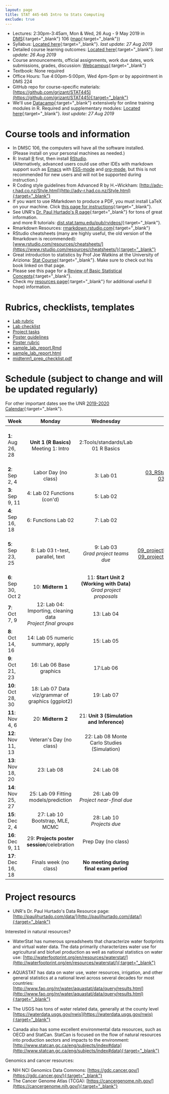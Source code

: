 ```yaml
---
layout: page
title: STAT 445-645 Intro to Stats Computing
exclude: true
---
```


- Lectures: 2:30pm-3:45am, Mon & Wed, 26 Aug - 9 May 2019 in [DMS](http://www.unr.edu/around-campus/facilities/davidson){:target="_blank"} 106 ([map](https://www.google.com/maps/place/Davidson+Mathematics+%26+Science+Center,+Reno,+NV+89557){:target="_blank"})
- Syllabus: [Located here](https://github.com/grizant/STAT445/blob/master/syllabus/tex/STAT445-645-Intro-to-Stats-Computing-syllabus.pdf){:target="_blank"}. _last update: 27 Aug 2019_
- Detailed course learning outcomes: [Located here](https://github.com/grizant/STAT445/blob/master/course_outcomes/tex/STAT445-645-Intro-to-Stats-Computing-course_outcomes.pdf){:target="_blank"}. _last update: 26 Aug 2019_
- Course announcements, official assignments, work due dates, work submissions, grades, discussion: [Webcampus](http://tlt.unr.edu/materials/login-canvas.html){:target="_blank"}
- Textbook: None required
- Office Hours: Tue 4:00pm-5:00pm, Wed 4pm-5pm or by appointment in DMS 224
- GitHub repo for course-specific materials: [https://github.com/grizant/STAT445](https://github.com/grizant/STAT445){:target="_blank"}
- We'll use [Datacamp](https://www.datacamp.com/){:target="_blank"} extensively for online training modules in R. Required and supplementary modules: [Located here](https://github.com/grizant/STAT445/blob/master/DataCamp/tex/STAT445-645-Intro-to-Stats-Computing-DataCampModules.pdf){:target="_blank"}. _last update: 27 Aug 2019_


# Course tools and information
- In DMSC 106, the computers will have all the software installed.<br/>(Please install on your personal machines as needed.)
- R: Install [R](http://www.r-project.org/) first, then install [RStudio](http://www.rstudio.com/).<br/>(Alternatively, advanced users could use other IDEs with markdown support such as [Emacs](https://www.gnu.org/software/emacs/) with [ESS-mode](https://ess.r-project.org/) and [org-mode](https://orgmode.org/), but this is not recommended for new users and will not be supported during instruction.)
- R Coding style guidelines from Advanced R by H.~Wickham: [http://adv-r.had.co.nz/Style.html](http://adv-r.had.co.nz/Style.html){:target="_blank"}
- If you want to use RMarkdown to produce a PDF, you must install LaTeX on your machine. Click [this page for instructions](http://www.pauljhurtado.com/latex/){:target="_blank"}.
- See UNR's [Dr. Paul Hurtado's R page](http://www.pauljhurtado.com/R/){:target="_blank"} for tons of great information. <br/> and more R tutorials: [dist.stat.tamu.edu/pub/rvideos/](http://dist.stat.tamu.edu/pub/rvideos/){:target="_blank"}.
- Rmarkdown Resources: [rmarkdown.rstudio.com](http://rmarkdown.rstudio.com){:target="_blank"}
- RStudio cheatsheets (many are highly useful, the old version of the Rmarkdown is recommended): [www.rstudio.com/resources/cheatsheets/](https://www.rstudio.com/resources/cheatsheets/){:target="_blank"}
- Great introduction to statistics by Prof Joe Watkins at the University of Ariziona: [Stat Course](http://math.arizona.edu/~jwatkins/math363s17.htm){:target="_blank"}. Make sure to check out his book linked on that page.
- Please see this page for a [Review of Basic Statistical Concepts](https://onlinecourses.science.psu.edu/statprogram/review_of_basic_statistics){:target="_blank"}.
- Check my [resources page](/resources/){:target="_blank"} for additional useful (I hope) information.

# Rubrics, checklists, templates

- [Lab rubric](https://github.com/grizant/STAT445/blob/master/rubrics/lab_rubric.pdf)
- [Lab checklist](https://github.com/grizant/STAT445/blob/master/checklists/lab_checklist.pdf)
- [Project  tasks](https://github.com/grizant/STAT445/blob/master/project/Intro-to-Stats-Comp_project_organization.pdf)
- [Poster guidelines](https://github.com/grizant/STAT445/blob/master/project/poster_guidelines.pdf)
- [Poster rubric](https://github.com/grizant/STAT445/blob/master/project/poster_rubric.pdf)
- [sample_lab_report.Rmd](https://github.com/grizant/STAT445/blob/master/labs/sample_lab_report.Rmd)
- [sample_lab_report.html](sample_lab_report.html)
- [midterm1_prep_checklist.pdf](https://github.com/grizant/STAT445/blob/master/checklists/midterm1_prep_checklist.pdf)

# Schedule (subject to change and will be updated regularly)
For other important dates see the UNR [2019-2020 Calendar](https://www.unr.edu/academic-central/academic-resources/academic-calendar#2019-2020){:target="_blank"}.

| Week | Monday | Wednesday| Notes & materials |
|---|:---:|:---:|---:|
| **1**: Aug 26, 28 | **Unit 1 (R Basics)** Meeting 1: Intro<br/> | 2:Tools/standards/Lab 01 R Basics| [01_intro.Rmd](https://github.com/grizant/STAT445/blob/master/meeting_agendas/01_intro.Rmd){:target="_blank"}<br/>[01_intro.html](01_intro.html){:target="_blank"}<br/>[02_assignments_Rmd_lab01.Rmd](https://github.com/grizant/STAT445/blob/master/meeting_agendas/02_assignments_Rmd_lab01.Rmd){:target="_blank"}<br/>[02_assignments_Rmd_lab01.html](02_assignments_Rmd_lab01.html){:target="_blank"}<br/>[lab_01_rbasics.Rmd](https://github.com/grizant/STAT445/blob/master/labs/lab_01_rbasics.Rmd){:target="_blank"}<br/>[lab_01_rbasics.html](lab_01_rbasics.html){:target="_blank"}|
| **2**: Sep 2, 4 | Labor Day (no class) |  3: Lab 01|[03_RStudio_projects_AKnudson.Rmd.Rmd](https://github.com/grizant/STAT445/blob/master/meeting_agendas/03_RStudio_projects_AKnudson.Rmd){:target="_blank"}<br/>[03_RStudio_projects_AKnudson.html](03_RStudio_projects_AKnudson.html){:target="_blank"} |
| **3**: Sep 9, 11 | 4: Lab 02 Functions (con'd) |5: Lab 02 | [lab_02_functions.Rmd](https://github.com/grizant/STAT445/blob/master/labs/lab_02_functions.Rmd){:target="_blank"}<br/>[lab_02_functions.html](lab_02_functions.html){:target="_blank"}|
| **4**: Sep 16, 18 | 6: Functions Lab 02   | 7: Lab 02 | [06_functions_lab02.Rmd](https://github.com/grizant/STAT445/blob/master/meeting_agendas/06_functions_lab02.Rmd){:target="_blank"}<br/>[06_functions_lab02.html](06_functions_lab02.html){:target="_blank"}<br/>[07_projects_lab02.Rmd](https://github.com/grizant/STAT445/blob/master/meeting_agendas/07_projects_lab02.Rmd){:target="_blank"}<br/>[07_projects_lab02.html](07_projects_lab02.html){:target="_blank"}|
| **5**: Sep 23, 25 | 8: Lab 03 t-test, parallel, text | 9: Lab 03<br/>*Grad project teams due* | [08_ttests_text_parallel.Rmd](https://github.com/grizant/STAT445/blob/master/meeting_agendas/08_ttests_text_parallel.Rmd){:target="_blank"}<br/>[08_ttests_text_parallel.html](08_ttests_text_parallel.html){:target="_blank"}<br/>[09_projectIdeas_midterm1advice_lab03.Rmd](https://github.com/grizant/STAT445/blob/master/meeting_agendas/09_projectIdeas_midterm1advice_lab03.Rmd){:target="_blank"}<br/>[09_projectIdeas_midterm1advice_lab03.html](09_projectIdeas_midterm1advice_lab03.html){:target="_blank"}<br/>[lab_03_ttest_text_parallel.Rmd](https://github.com/grizant/STAT445/blob/master/labs/lab_03_ttest_text_parallel.Rmd){:target="_blank"}<br/>[lab_03_ttest_text_parallel.html](lab_03_ttest_text_parallel.html){:target="_blank"}|
| **6**: Sep 30, Oct 2 | 10: **Midterm 1**|  11: **Start Unit 2<br/>(Working with Data)**<br/>*Grad project proposals* ||
| **7**: Oct 7, 9 | 12: Lab 04: Importing, cleaning data<br/>*Project final groups*| 13: Lab 04 ||
| **8**: Oct 14, 16 | 14: Lab 05 numeric summary, apply| 15: Lab 05| |
| **9**: Oct 21, 23 | 16: Lab 06 Base graphics|  17:Lab 06| |
| **10**: Oct 28, 30 | 18: Lab 07 Data viz/grammar of graphics (ggplot2)|19: Lab 07 |  |
| **11**: Nov 4, 6 | 20: **Midterm 2**|  21: **Unit 3 (Simulation and Inference)**| |
| **12**: Nov 11, 13 | Veteran's Day (no class)|  22: Lab 08 Monte Carlo Studies (Simulation)| |
| **13**: Nov 18, 20 | 23: Lab 08 | 24: Lab 08| |
| **14**: Nov 25, 27 | 25: Lab 09 Fitting models/prediction | 26: Lab 09<br/>*Project near-final due*| |
| **15**: Dec 2, 4 | 27: Lab 10 Bootstrap, MLE, MCMC | 28: Lab 10<br/>*Projects due* ||
| **16**: Dec 9, 11 | 29: **Projects poster session**/celebration | Prep Day (no class) | |
| **17**: Dec 16, 18 | Finals week (no class) |  **No meeting during final exam period** |

# Project resourcs

- UNR's Dr. Paul Hurtado's Data Resource page:[http://pauljhurtado.com/data/](http://pauljhurtado.com/data/){:target="_blank"}

Interested in natural resources?

- WaterStat has numerous spreadsheets that characterize water footprints and virtual water data. The data primarily characterizes water use for agricultural and biofuel production as well as national statistics on water use:
[http://waterfootprint.org/en/resources/waterstat/](http://waterfootprint.org/en/resources/waterstat/){:target="_blank"}

- AQUASTAT has data on water use, water resources, irrigation, and other general statistics at a national level across several decades for most countries:
[http://www.fao.org/nr/water/aquastat/data/query/results.html](http://www.fao.org/nr/water/aquastat/data/query/results.html){:target="_blank"}

- The USGS has tons of water related data, generally at the county level
[https://waterdata.usgs.gov/nwis](https://waterdata.usgs.gov/nwis){:target="_blank"}

- Canada also has some excellent environmental data resources, such as OECD and StatCan. StatCan is focused on the flow of natural resources into production sectors and impacts to the environment: 
[http://www.statcan.gc.ca/eng/subjects/index#data](http://www.statcan.gc.ca/eng/subjects/index#data){:target="_blank"}

Genomics and cancer resources:

- NIH NCI Genomics Data Commons: [https://gdc.cancer.gov/](https://gdc.cancer.gov/){:target="_blank"}
- The Cancer Genome Atlas (TCGA): [https://cancergenome.nih.gov/](https://cancergenome.nih.gov/){:target="_blank"}
